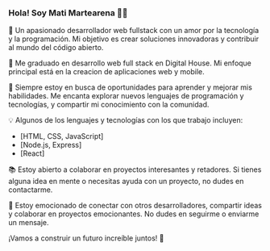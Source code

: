 ### Hola! Soy Mati Martearena 👋😜

<!--
**RuloMartearena/RuloMartearena** is a ✨ _special_ ✨ repository because its `README.md` (this file) appears on your GitHub profile.

Here are some ideas to get you started:

- 🔭 I’m currently working on ...
- 🌱 I’m currently learning ...
- 👯 I’m looking to collaborate on ...
- 🤔 I’m looking for help with ...
- 💬 Ask me about ...
- 📫 How to reach me: ...
- 😄 Pronouns: ...
- ⚡ Fun fact: ...
-->

🚀 Un apasionado desarrollador web fullstack con un amor por la tecnología y la programación. Mi objetivo es crear soluciones innovadoras y contribuir al mundo del código abierto.

💼 Me graduado en desarrollo web full stack en Digital House. Mi enfoque principal está en la creacion de aplicaciones web y mobile.

🌱 Siempre estoy en busca de oportunidades para aprender y mejorar mis habilidades. Me encanta explorar nuevos lenguajes de programación y tecnologías, y compartir mi conocimiento con la comunidad.

💡 Algunos de los lenguajes y tecnologías con los que trabajo incluyen:
   - [HTML, CSS, JavaScript]
   - [Node.js, Express]
   - [React]
     
📚 Estoy abierto a colaborar en proyectos interesantes y retadores. Si tienes alguna idea en mente o necesitas ayuda con un proyecto, no dudes en contactarme.

🤝 Estoy emocionado de conectar con otros desarrolladores, compartir ideas y colaborar en proyectos emocionantes. No dudes en seguirme o enviarme un mensaje.

¡Vamos a construir un futuro increíble juntos! 🌟
